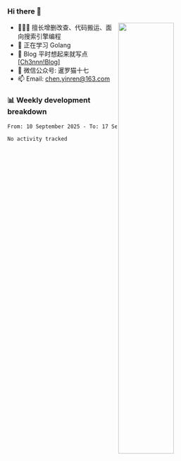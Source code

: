 

### Hi there 👋


<img align="right" width="50%" src="https://github-readme-stats.vercel.app/api?username=ch3nnn&show_icons=true">

- 👨🏻‍💻 擅长增删改查、代码搬运、面向搜索引擎编程
- 👀 正在学习 Golang
- 📗 Blog 平时想起来就写点 <a href="https://blog.ch3nnn.cn/" target="_blank">[Ch3nnn!Blog]</a>
- 💬 微信公众号: 暹罗猫十七
- 📫 Email: chen.yinren@163.com
<!-- - 📖 <a href="https://ch3nnn.blog.csdn.net" target="_blank">[CSDN博客]</a> -->



### 📊 Weekly development breakdown
<!--START_SECTION:waka-->

```txt
From: 10 September 2025 - To: 17 September 2025

No activity tracked
```

<!--END_SECTION:waka-->


<!-- **Languages and Frameworks**

<code><img height="20" src="https://raw.githubusercontent.com/github/explore/80688e429a7d4ef2fca1e82350fe8e3517d3494d/topics/python/python.png" alt="Python" title="Python"></code>
<code><img height="25" src="https://raw.githubusercontent.com/github/explore/80688e429a7d4ef2fca1e82350fe8e3517d3494d/topics/go/go.png" alt="golang" title="golang"></code>
<code><img height="25" src="https://raw.githubusercontent.com/github/explore/80688e429a7d4ef2fca1e82350fe8e3517d3494d/topics/java/java.png" alt="golang" title="golang"></code>
<code><img height="25" src="https://raw.githubusercontent.com/github/explore/80688e429a7d4ef2fca1e82350fe8e3517d3494d/topics/django/django.png" alt="Django" title="Django"></code>
 -->


<!--
**ch3nnn/ch3nnn** is a ✨ _special_ ✨ repository because its `README.md` (this file) appears on your GitHub profile.

Here are some ideas to get you started:

- 🔭 I’m currently working on ...
- 🌱 I’m currently learning ...
- 👯 I’m looking to collaborate on ...
- 🤔 I’m looking for help with ...
- 💬 Ask me about ...
- 📫 How to reach me: ...
- 😄 Pronouns: ...
- ⚡ Fun fact: ...
-->
